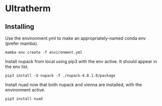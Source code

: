 # Ultratherm
## Installing
Use the environment.yml to make an appropriately-named conda env (prefer mamba).

```
mamba env create -f environment.yml
```

Install nupack from local using pip3 with the env active. It should appear in the env list.

```
pip3 install -U nupack -f ./nupack-4.0.1.8/package
```

Install nuad now that both nupack and vienna are installed, with the environment active.

```
pip3 install nuad
```